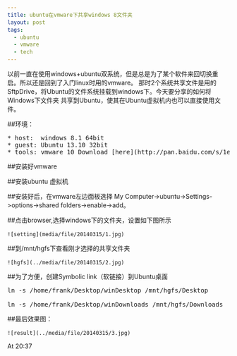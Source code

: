 ```yaml
---
title: ubuntu在vmware下共享windows 8文件夹
layout: post
tags:
  - ubuntu
  - vmware
  - tech
---
```


以前一直在使用windows+ubuntu双系统，但是总是为了某个软件来回切换重启。所以还是回到了入门linux时用的vmware。
那时2个系统共享文件是用的SftpDrive，将Ubuntu的文件系统挂载到windows下。今天要分享的如何将Windows下文件夹
共享到Ubuntu，使其在Ubuntu虚拟机内也可以直接使用文件。

##环境：

<pre>
* host:  windows 8.1 64bit
* guest: Ubuntu 13.10 32bit
* tools: vmware 10 Download [here](http://pan.baidu.com/s/1eQGanOA)
</pre>

##安装好vmware

##安装ubuntu 虚拟机

##安装好后，在vmware左边面板选择 My Computer->ubuntu->Settings->options->shared folders->enable->add。

##点击browser,选择windows下的文件夹，设置如下图所示
	
	![setting](media/file/20140315/1.jpg)

##到/mnt/hgfs下查看刚才选择的共享文件夹

	![hgfs](../media/file/20140315/2.jpg)

##为了方便，创建Symbolic link（软链接）到Ubuntu桌面

<pre>
ln -s /home/frank/Desktop/winDesktop /mnt/hgfs/Desktop

ln -s /home/frank/Desktop/winDownloads /mnt/hgfs/Downloads
</pre>

##最后效果图：

	![result](../media/file/20140315/3.jpg)


At 20:37
